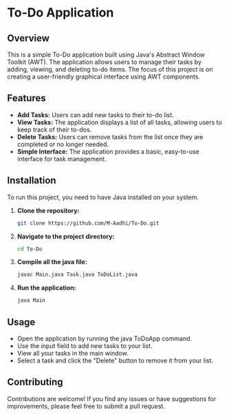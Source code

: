 # To-Do Application

## Overview

This is a simple To-Do application built using Java's Abstract Window Toolkit (AWT). The application allows users to manage their tasks by adding, viewing, and deleting to-do items. The focus of this project is on creating a user-friendly graphical interface using AWT components.

## Features

- **Add Tasks:** Users can add new tasks to their to-do list.
- **View Tasks:** The application displays a list of all tasks, allowing users to keep track of their to-dos.
- **Delete Tasks:** Users can remove tasks from the list once they are completed or no longer needed.
- **Simple Interface:** The application provides a basic, easy-to-use interface for task management.

## Installation

To run this project, you need to have Java installed on your system.

1. **Clone the repository:**

   ```bash
   git clone https://github.com/M-Aadhi/To-Do.git

2. **Navigate to the project directory:**

   ```bash
   cd To-Do

3. **Compile all the java file:**

   ```bash
   javac Main.java Task.java ToDoList.java

4. **Run the application:**

     ```bash
     java Main

## Usage

- Open the application by running the java ToDoApp command.
- Use the input field to add new tasks to your list.
- View all your tasks in the main window.
- Select a task and click the "Delete" button to remove it from your list.

## Contributing


Contributions are welcome! If you find any issues or have suggestions for improvements, please feel free to submit a pull request.
